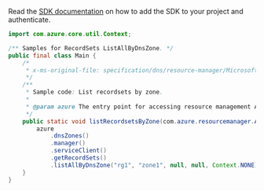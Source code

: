 Read the [SDK documentation](https://github.com/Azure/azure-sdk-for-java/blob/azure-resourcemanager_2.11.0/sdk/resourcemanager/azure-resourcemanager/README.md) on how to add the SDK to your project and authenticate.

```java
import com.azure.core.util.Context;

/** Samples for RecordSets ListAllByDnsZone. */
public final class Main {
    /*
     * x-ms-original-file: specification/dns/resource-manager/Microsoft.Network/stable/2018-05-01/examples/ListRecordSetsByZone.json
     */
    /**
     * Sample code: List recordsets by zone.
     *
     * @param azure The entry point for accessing resource management APIs in Azure.
     */
    public static void listRecordsetsByZone(com.azure.resourcemanager.AzureResourceManager azure) {
        azure
            .dnsZones()
            .manager()
            .serviceClient()
            .getRecordSets()
            .listAllByDnsZone("rg1", "zone1", null, null, Context.NONE);
    }
}
```
